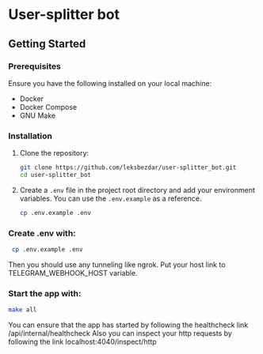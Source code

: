 #  User-splitter bot


## Getting Started

### Prerequisites

Ensure you have the following installed on your local machine:

- Docker
- Docker Compose
- GNU Make

### Installation

1. Clone the repository:

    ```sh
    git clone https://github.com/leksbezdar/user-splitter_bot.git
    cd user-splitter_bot
    ```

2. Create a `.env` file in the project root directory and add your environment variables. You can use the `.env.example` as a reference.

    ```sh
    cp .env.example .env
    ```

### Create .env with:

   ```sh
    cp .env.example .env
   ```

Then you should use any tunneling like ngrok.
Put your host link to TELEGRAM_WEBHOOK_HOST variable.

### Start the app with:

   ```sh
   make all
   ```

You can ensure that the app has started by following the healthcheck link /api/internal/healthcheck
Also you can inspect your http requests by following the link localhost:4040/inspect/http
